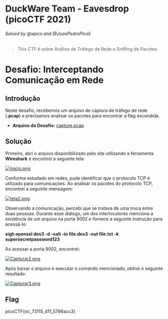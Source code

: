 # DuckWare Team - Eavesdrop (picoCTF 2021)
###### Solved by @xpics and @JoaoPedroPiceli  
>This CTF é sobre Análise de Tráfego de Rede e Sniffing de Pacotes

# Desafio: Interceptando Comunicação em Rede

## Introdução  
Neste desafio, recebemos um arquivo de captura de tráfego de rede (**.pcap**) e precisamos analisar os pacotes para encontrar a flag escondida.

- **Arquivo do Desafio:** [capture.pcap](https://play.picoctf.org/practice/challenge/264)

## Solução  
Primeiro, abri o arquivo disponibilizado pelo site utilizando a ferramenta **Wireshark** e encontrei a seguinte tela:

[![inicio.png](https://i.postimg.cc/yYJmgbHQ/inicio.png)](https://postimg.cc/JGLDSKtZ)

Conforme estudado em redes, pude identificar que o protocolo TCP é utilizado para comunicações. Ao analisar os pacotes do protocolo TCP, encontrei a seguinte mensagem:

[![tela2.png](https://i.postimg.cc/w3K7sFXZ/tela2.png)](https://postimg.cc/vxzQJrSt)

Observando a comunicação, percebi que se tratava de uma troca entre duas pessoas. Durante esse diálogo, um dos interlocutores menciona a existência de um arquivo na porta 9002 e fornece a seguinte instrução para acessá-lo:

**sigh openssl des3 -d -salt -in file.des3 -out file.txt -k supersecretpassword123**

Ao acessar a porta 9002, encontrei:

[![Capturar2.png](https://i.postimg.cc/4d9K4rtV/Capturar2.png)](https://postimg.cc/8JTktXZz)

Após baixar o arquivo e executar o comando mencionado, obtive o seguinte resultado:

[![Capturar3.png](https://i.postimg.cc/SKXRVwg3/Capturar3.png)](https://postimg.cc/PLjd5FsQ)

## Flag  
picoCTF{nc_73115_411_5786acc3}
